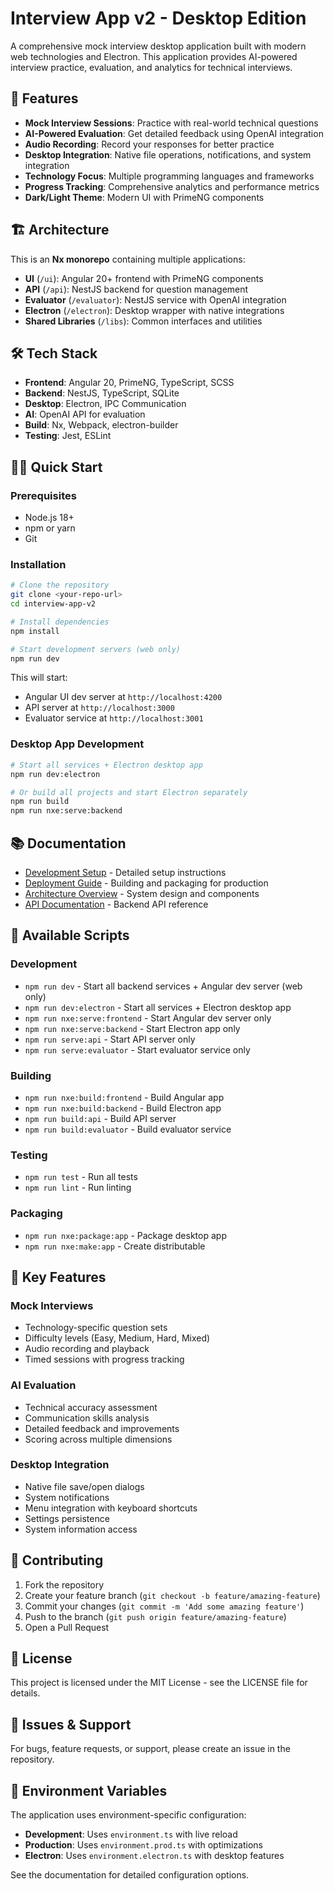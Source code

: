 # Interview App v2 - Desktop Edition

A comprehensive mock interview desktop application built with modern web technologies and Electron. This application provides AI-powered interview practice, evaluation, and analytics for technical interviews.

## 🚀 Features

- **Mock Interview Sessions**: Practice with real-world technical questions
- **AI-Powered Evaluation**: Get detailed feedback using OpenAI integration
- **Audio Recording**: Record your responses for better practice
- **Desktop Integration**: Native file operations, notifications, and system integration
- **Technology Focus**: Multiple programming languages and frameworks
- **Progress Tracking**: Comprehensive analytics and performance metrics
- **Dark/Light Theme**: Modern UI with PrimeNG components

## 🏗️ Architecture

This is an **Nx monorepo** containing multiple applications:

- **UI** (`/ui`): Angular 20+ frontend with PrimeNG components
- **API** (`/api`): NestJS backend for question management
- **Evaluator** (`/evaluator`): NestJS service with OpenAI integration
- **Electron** (`/electron`): Desktop wrapper with native integrations
- **Shared Libraries** (`/libs`): Common interfaces and utilities

## 🛠️ Tech Stack

- **Frontend**: Angular 20, PrimeNG, TypeScript, SCSS
- **Backend**: NestJS, TypeScript, SQLite
- **Desktop**: Electron, IPC Communication
- **AI**: OpenAI API for evaluation
- **Build**: Nx, Webpack, electron-builder
- **Testing**: Jest, ESLint

## 🏃‍♂️ Quick Start

### Prerequisites

- Node.js 18+ 
- npm or yarn
- Git

### Installation

```bash
# Clone the repository
git clone <your-repo-url>
cd interview-app-v2

# Install dependencies
npm install

# Start development servers (web only)
npm run dev
```

This will start:
- Angular UI dev server at `http://localhost:4200`
- API server at `http://localhost:3000`
- Evaluator service at `http://localhost:3001`

### Desktop App Development

```bash
# Start all services + Electron desktop app
npm run dev:electron

# Or build all projects and start Electron separately
npm run build
npm run nxe:serve:backend
```

## 📚 Documentation

- [Development Setup](./docs/development.md) - Detailed setup instructions
- [Deployment Guide](./docs/deployment.md) - Building and packaging for production
- [Architecture Overview](./docs/architecture.md) - System design and components
- [API Documentation](./docs/api.md) - Backend API reference

## 🧪 Available Scripts

### Development
- `npm run dev` - Start all backend services + Angular dev server (web only)
- `npm run dev:electron` - Start all services + Electron desktop app
- `npm run nxe:serve:frontend` - Start Angular dev server only
- `npm run nxe:serve:backend` - Start Electron app only
- `npm run serve:api` - Start API server only
- `npm run serve:evaluator` - Start evaluator service only

### Building
- `npm run nxe:build:frontend` - Build Angular app
- `npm run nxe:build:backend` - Build Electron app
- `npm run build:api` - Build API server
- `npm run build:evaluator` - Build evaluator service

### Testing
- `npm run test` - Run all tests
- `npm run lint` - Run linting

### Packaging
- `npm run nxe:package:app` - Package desktop app
- `npm run nxe:make:app` - Create distributable

## 🌟 Key Features

### Mock Interviews
- Technology-specific question sets
- Difficulty levels (Easy, Medium, Hard, Mixed)
- Audio recording and playback
- Timed sessions with progress tracking

### AI Evaluation
- Technical accuracy assessment
- Communication skills analysis
- Detailed feedback and improvements
- Scoring across multiple dimensions

### Desktop Integration
- Native file save/open dialogs
- System notifications
- Menu integration with keyboard shortcuts
- Settings persistence
- System information access

## 🤝 Contributing

1. Fork the repository
2. Create your feature branch (`git checkout -b feature/amazing-feature`)
3. Commit your changes (`git commit -m 'Add some amazing feature'`)
4. Push to the branch (`git push origin feature/amazing-feature`)
5. Open a Pull Request

## 📄 License

This project is licensed under the MIT License - see the LICENSE file for details.

## 🐛 Issues & Support

For bugs, feature requests, or support, please create an issue in the repository.

## 🔧 Environment Variables

The application uses environment-specific configuration:

- **Development**: Uses `environment.ts` with live reload
- **Production**: Uses `environment.prod.ts` with optimizations
- **Electron**: Uses `environment.electron.ts` with desktop features

See the documentation for detailed configuration options.
